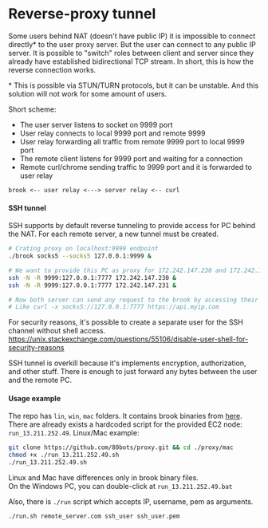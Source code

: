 # Reverse-proxy tunnel

Some users behind NAT (doesn't have public IP) it is impossible to connect directly\* to the user proxy server. But the user can connect to any public IP server. It is possible to "switch" roles between client and server since they already have established bidirectional TCP stream. In short, this is how the reverse connection works.

\* This is possible via STUN/TURN protocols, but it can be unstable. And this solution will not work for some amount of users.

Short scheme:  
- The user server listens to socket on 9999 port  
- User relay connects to local 9999 port and remote 9999  
- User relay forwarding all traffic from remote 9999 port to local 9999 port  
- The remote client listens for 9999 port and waiting for a connection  
- Remote curl/chrome sending traffic to 9999 port and it is forwarded to user relay  

```
brook <-- user relay <---> server relay <-- curl
```

#### SSH tunnel 
SSH supports by default reverse tunneling to provide access for PC behind the NAT. For each remote server, a new tunnel must be created. 
```sh
# Crating proxy on localhost:9999 endpoint
./brook socks5 --socks5 127.0.0.1:9999 &

# We want to provide this PC as proxy for 172.242.147.230 and 172.242.147.231
ssh -N -R 9999:127.0.0.1:7777 172.242.147.230 &
ssh -N -R 9999:127.0.0.1:7777 172.242.147.231 &

# Now both server can send any request to the brook by accessing their own 7777 port
# Like curl -x socks5://127.0.0.1:7777 https://api.myip.com
```
For security reasons, it's possible to create a separate user for the SSH channel without shell access. 
https://unix.stackexchange.com/questions/55106/disable-user-shell-for-security-reasons

SSH tunnel is overkill because it's implements encryption, authorization, and other stuff. There is enough to just forward any bytes between the user and the remote PC.


#### Usage example
The repo has `lin`, `win`, `mac` folders. It contains brook binaries from [here](https://github.com/txthinking/brook/releases). There are already exists a hardcoded script for the provided EC2 node: `run_13.211.252.49`. 
Linux/Mac example:
```sh
git clone https://github.com/80bots/proxy.git && cd ./proxy/mac
chmod +x ./run_13.211.252.49.sh
./run_13.211.252.49.sh
```
Linux and Mac have differences only in brook binary files.  
On the Windows PC, you can double-click at `run_13.211.252.49.bat`  
  

Also, there is `./run` script which accepts IP, username, pem as arguments. 
```sh
./run.sh remote_server.com ssh_user ssh_user.pem
```
